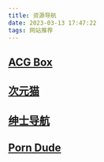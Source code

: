 ```yaml
---
title: 资源导航
date: 2023-03-13 17:47:22
tags: 网站推荐
---
```


## [ACG Box](https://www.acgbox.link/)

## [次元猫](http://ciyuan.cat/)

## [绅士导航](https://www.gal123.com/)

## [Porn Dude](https://theporndude.com/zh)